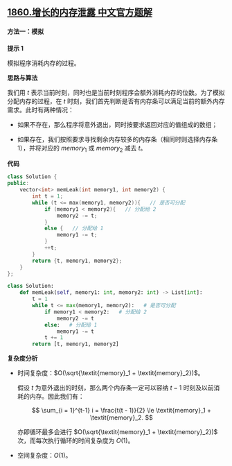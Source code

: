 ## [1860.增长的内存泄露 中文官方题解](https://leetcode.cn/problems/incremental-memory-leak/solutions/100000/zeng-chang-de-nei-cun-xie-lu-by-leetcode-qqjd)

#### 方法一：模拟

**提示 $1$**

模拟程序消耗内存的过程。

**思路与算法**

我们用 $t$ 表示当前时刻，同时也是当前时刻程序会额外消耗内存的位数。为了模拟分配内存的过程，在 $t$ 时刻，我们首先判断是否有内存条可以满足当前的额外内存需求。此时有两种情况：

- 如果不存在，那么程序将意外退出，同时按要求返回对应的值组成的数组；

- 如果存在，我们按照要求寻找剩余内存较多的内存条（相同时则选择内存条 $1$），并将对应的 $\textit{memory}_1$ 或 $\textit{memory}_2$ 减去 $t$。


**代码**

```C++ [sol1-C++]
class Solution {
public:
    vector<int> memLeak(int memory1, int memory2) {
        int t = 1;
        while (t <= max(memory1, memory2)){   // 是否可分配
            if (memory1 < memory2){   // 分配给 2
                memory2 -= t;
            }
            else {   // 分配给 1
                memory1 -= t;
            }
            ++t;
        }
        return {t, memory1, memory2};
    }
};
```

```Python [sol1-Python3]
class Solution:
    def memLeak(self, memory1: int, memory2: int) -> List[int]:
        t = 1
        while t <= max(memory1, memory2):   # 是否可分配
            if memory1 < memory2:   # 分配给 2
                memory2 -= t
            else:   # 分配给 1
                memory1 -= t
            t += 1
        return [t, memory1, memory2]
```

**复杂度分析**

- 时间复杂度：$O(\sqrt{\textit{memory}_1 + \textit{memory}_2})$。

    假设 $t$ 为意外退出的时刻，那么两个内存条一定可以容纳 $t - 1$ 时刻及以前消耗的内存。因此我们有：

    $$
    \sum_{i = 1}^{t-1} i = \frac{t(t - 1)}{2} \le \textit{memory}_1 + \textit{memory}_2.
    $$

    亦即循环最多会进行 $O(\sqrt{\textit{memory}_1 + \textit{memory}_2})$ 次，而每次执行循环的时间复杂度为 $O(1)$。

- 空间复杂度：$O(1)$。